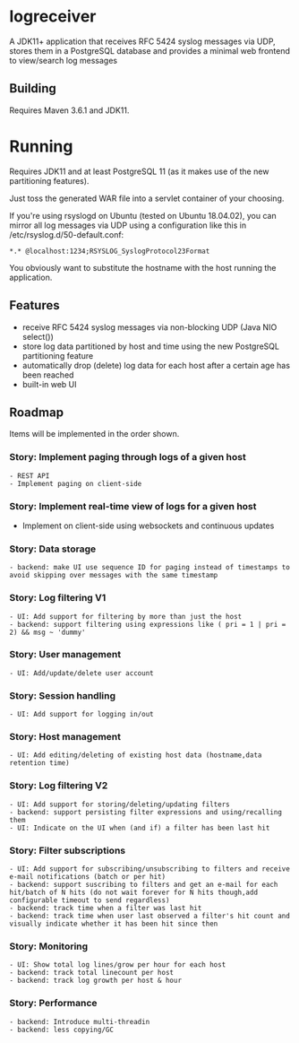 # logreceiver

A JDK11+ application that receives RFC 5424 syslog messages via UDP, stores them in a PostgreSQL database and provides a minimal web frontend to view/search log messages

## Building

Requires Maven 3.6.1 and JDK11.

# Running

Requires JDK11 and at least PostgreSQL 11 (as it makes use of the new partitioning features).

Just toss the generated WAR file into a servlet container of your choosing.

If you're using rsyslogd on Ubuntu (tested on Ubuntu 18.04.02), you can mirror all log messages via UDP using a configuration like this
in /etc/rsyslog.d/50-default.conf:

    *.* @localhost:1234;RSYSLOG_SyslogProtocol23Format
    
You obviously want to substitute the hostname with the host running the application.

## Features

- receive RFC 5424 syslog messages via non-blocking UDP (Java NIO select())
- store log data partitioned by host and time using the new PostgreSQL partitioning feature
- automatically drop (delete) log data for each host after a certain age has been reached
- built-in web UI

## Roadmap

Items will be implemented in the order shown.

### Story: Implement paging through logs of a given host
    - REST API
    - Implement paging on client-side

### Story: Implement real-time view of logs for a given host
- Implement on client-side using websockets and continuous updates

### Story: Data storage
    - backend: make UI use sequence ID for paging instead of timestamps to avoid skipping over messages with the same timestamp
   
### Story: Log filtering V1
    - UI: Add support for filtering by more than just the host
    - backend: support filtering using expressions like ( pri = 1 | pri = 2) && msg ~ 'dummy'    
    
### Story: User management
    - UI: Add/update/delete user account  
    
### Story: Session handling
    - UI: Add support for logging in/out      
    
### Story: Host management
    - UI: Add editing/deleting of existing host data (hostname,data retention time)
              
### Story: Log filtering V2
    - UI: Add support for storing/deleting/updating filters
    - backend: support persisting filter expressions and using/recalling them       
    - UI: Indicate on the UI when (and if) a filter has been last hit     
  
### Story: Filter subscriptions
    - UI: Add support for subscribing/unsubscribing to filters and receive e-mail notifications (batch or per hit)
    - backend: support suscribing to filters and get an e-mail for each hit/batch of N hits (do not wait forever for N hits though,add configurable timeout to send regardless)
    - backend: track time when a filter was last hit
    - backend: track time when user last observed a filter's hit count and visually indicate whether it has been hit since then 
        
### Story: Monitoring
    - UI: Show total log lines/grow per hour for each host
    - backend: track total linecount per host
    - backend: track log growth per host & hour
    
### Story: Performance
    - backend: Introduce multi-threadin
    - backend: less copying/GC
